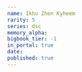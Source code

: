```yaml
---
name: Ikhu Zhen Kyheem
rarity: 5
series: dsc
memory_alpha:
bigbook_tier: -1
in_portal: true
date:
published: true
---
```




